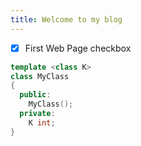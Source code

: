 ```yaml
---
title: Welcome to my blog
---
```


- [x] First Web Page checkbox

```c++
template <class K>
class MyClass
{
  public:
    MyClass();
  private:
    K int;
}
```
